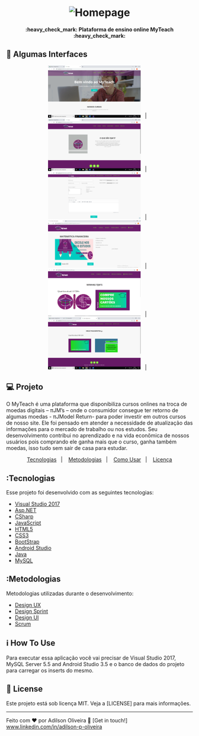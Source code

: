 <h1 align="center"><img src="MyTeach_SITE/img/logo_site_preta (1).ico " alt="Homepage" width="300"/></h1>

<h4 align="center"> 
	:heavy_check_mark:  Plataforma de ensino online MyTeach :heavy_check_mark:
</h4>

## 🔖 Algumas Interfaces 
<p align="center" vetical-aling="top">
 <img  src="MyTeach_SITE/Imagens/Curso/homeInicio.png" alt="Homepage" width="250" />&nbsp;&nbsp;&nbsp;|&nbsp;&nbsp;&nbsp;
 <img  src="MyTeach_SITE/Imagens/Curso/moedaInicio.png" alt="Moeda PJM" width="250" />&nbsp;&nbsp;&nbsp;|&nbsp;&nbsp;&nbsp;
 <img  src="MyTeach_SITE/Imagens/Curso/addCursos.png" alt="Adicionar Cursos" width="250"/>&nbsp;&nbsp;&nbsp;|&nbsp;&nbsp;&nbsp;
  <img  src="MyTeach_SITE/Imagens/Curso/cursoMath.png" alt="Cursos" width="250" />&nbsp;&nbsp;&nbsp;|&nbsp;&nbsp;&nbsp;   
  <img  src="MyTeach_SITE/Imagens/Curso/imgPJM.png" alt="Interface PJM" width="250" />&nbsp;&nbsp;&nbsp;|&nbsp;&nbsp;&nbsp;
  <img  src="MyTeach_SITE/Imagens/Curso/meusPagtos.png" alt="Meus Pagamentos" width="250" />&nbsp;&nbsp;&nbsp;|&nbsp;&nbsp;&nbsp;
</p>

## 💻 Projeto
<p>
    O MyTeach é uma plataforma que disponibiliza cursos onlines na troca de
moedas digitais – πJM’s – onde o consumidor consegue ter retorno de algumas
moedas - πJModel Return- para poder investir em outros cursos de nosso site. Ele
foi pensado em atender a necessidade de atualização das informações para o
mercado de trabalho ou nos estudos. Seu desenvolvimento contribui no aprendizado
e na vida econômica de nossos usuários pois comprando ele ganha mais que o
curso, ganha também moedas, isso tudo sem sair de casa para estudar.<p>

<p align="center">
  <a href="#Tecnologias">Tecnologias</a>&nbsp;&nbsp;&nbsp;|&nbsp;&nbsp;&nbsp;
    <a href="#Metodologias">Metodologias</a>&nbsp;&nbsp;&nbsp;|&nbsp;&nbsp;&nbsp;
  <a href="#information_source-how-to-use">Como Usar</a>&nbsp;&nbsp;&nbsp;|&nbsp;&nbsp;&nbsp;
  <a href="#memo-license">Licença</a>
</p>

## :Tecnologias

Esse projeto foi desenvolvido com  as seguintes tecnologias:

- [Visual Studio 2017](https://nodejs.org/en/) 
- [Asp.NET](https://reactjs.org)
- [CSharp](https://facebook.github.io/react-native/)
- [JavaScript](https://expo.io/)
- [HTML5](https://nodejs.org/en/) 
- [CSS3](https://reactjs.org)
- [BootStrap](https://facebook.github.io/react-native/)
- [Android Studio](https://expo.io/)
- [Java](https://reactjs.org)
- [MySQL](https://facebook.github.io/react-native/)

## :Metodologias

Metodologias utilizadas durante o desenvolvimento:

- [Design UX](#) 
- [Design Sprint](#)
- [Design UI](#)
- [Scrum](#)

## :information_source: How To Use

Para executar essa aplicação você vai precisar de Visual Studio 2017, MySQL Server 5.5 and Android Studio 3.5 e o banco de dados do projeto para carregar os inserts do mesmo.

## :memo: License
Este projeto está sob licença MIT. Veja a [LICENSE] para mais informações.

---

Feito com ♥ por Adilson Oliveira :wave: [Get in touch!] www.linkedin.com/in/adilson-p-oliveira
